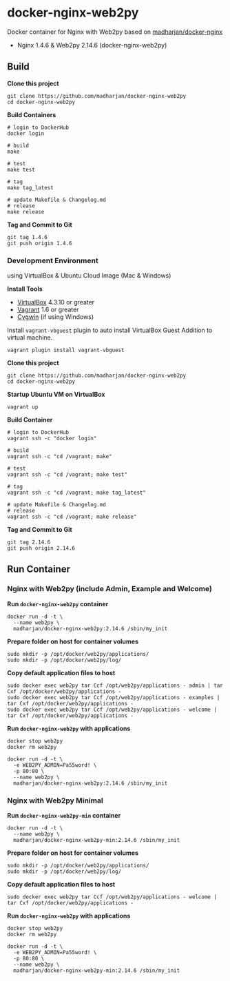 # docker-nginx-web2py
Docker container for Nginx with Web2py based on [madharjan/docker-nginx](https://github.com/madharjan/docker-nginx/)

* Nginx 1.4.6 & Web2py 2.14.6 (docker-nginx-web2py)

## Build

**Clone this project**
```
git clone https://github.com/madharjan/docker-nginx-web2py
cd docker-nginx-web2py
```

**Build Containers**
```
# login to DockerHub
docker login

# build
make

# test
make test

# tag
make tag_latest

# update Makefile & Changelog.md
# release
make release
```

**Tag and Commit to Git**
```
git tag 1.4.6
git push origin 1.4.6
```

### Development Environment
using VirtualBox & Ubuntu Cloud Image (Mac & Windows)

**Install Tools**

* [VirtualBox][virtualbox] 4.3.10 or greater
* [Vagrant][vagrant] 1.6 or greater
* [Cygwin][cygwin] (if using Windows)

Install `vagrant-vbguest` plugin to auto install VirtualBox Guest Addition to virtual machine.
```
vagrant plugin install vagrant-vbguest
```

[virtualbox]: https://www.virtualbox.org/
[vagrant]: https://www.vagrantup.com/downloads.html
[cygwin]: https://cygwin.com/install.html

**Clone this project**

```
git clone https://github.com/madharjan/docker-nginx-web2py
cd docker-nginx-web2py
```

**Startup Ubuntu VM on VirtualBox**

```
vagrant up
```

**Build Container**

```
# login to DockerHub
vagrant ssh -c "docker login"  

# build
vagrant ssh -c "cd /vagrant; make"

# test
vagrant ssh -c "cd /vagrant; make test"

# tag
vagrant ssh -c "cd /vagrant; make tag_latest"

# update Makefile & Changelog.md
# release
vagrant ssh -c "cd /vagrant; make release"
```

**Tag and Commit to Git**
```
git tag 2.14.6
git push origin 2.14.6
```

## Run Container

### Nginx with Web2py (include Admin, Example and Welcome)

**Run `docker-nginx-web2py` container**
```
docker run -d -t \
  --name web2py \
  madharjan/docker-nginx-web2py:2.14.6 /sbin/my_init
```

**Prepare folder on host for container volumes**
```
sudo mkdir -p /opt/docker/web2py/applications/
sudo mkdir -p /opt/docker/web2py/log/
```

**Copy default application files to host**
```
sudo docker exec web2py tar Ccf /opt/web2py/applications - admin | tar Cxf /opt/docker/web2py/applications -
sudo docker exec web2py tar Ccf /opt/web2py/applications - examples | tar Cxf /opt/docker/web2py/applications -
sudo docker exec web2py tar Ccf /opt/web2py/applications - welcome | tar Cxf /opt/docker/web2py/applications -
```

**Run `docker-nginx-web2py` with applications**
```
docker stop web2py
docker rm web2py

docker run -d -t \
  -e WEB2PY_ADMIN=Pa55word! \
  -p 80:80 \
  --name web2py \
  madharjan/docker-nginx-web2py:2.14.6 /sbin/my_init
```

### Nginx with Web2py Minimal

**Run `docker-nginx-web2py-min` container**

```
docker run -d -t \
  --name web2py \
  madharjan/docker-nginx-web2py-min:2.14.6 /sbin/my_init
```

**Prepare folder on host for container volumes**
```
sudo mkdir -p /opt/docker/web2py/applications/
sudo mkdir -p /opt/docker/web2py/log/
```

**Copy default application files to host**
```
sudo docker exec web2py tar Ccf /opt/web2py/applications - welcome | tar Cxf /opt/docker/web2py/applications -
```

**Run `docker-nginx-web2py` with applications**
```
docker stop web2py
docker rm web2py

docker run -d -t \
  -e WEB2PY_ADMIN=Pa55word! \
  -p 80:80 \
  --name web2py \
  madharjan/docker-nginx-web2py-min:2.14.6 /sbin/my_init
```
